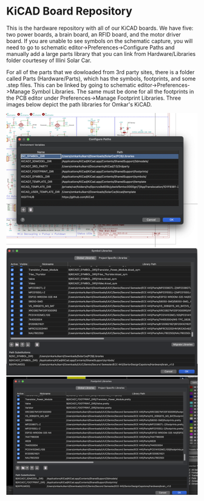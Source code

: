 # KiCAD Board Repository

This is the hardware repository with all of our KiCAD boards. We have five: two power boards, a brain board, an RFID board, and the motor driver board. If you are unable to see symbols on the schematic capture, you will need to go to schematic editor->Preferences->Configure Paths and manually add a large parts library that you can link from Hardware/Libraries folder courtesey of Illini Solar Car.

For all of the parts that we dowloaded from 3rd party sites, there is a folder called Parts (Hardware/Parts), which has the symbols, footprints, and some .step files. This can be linked by going to schematic editor->Preferences->Manage Symbol Libraries. The same must be done for all the footprints in the PCB editor under Preferences->Manage Footprint Libraries. Three images below depict the path libraries for Omkar's KiCAD.

![Configure Path](../Images/symbol_configure_paths.png)
![Download and Link Symbols](../Images/symbol_link.png)
![Download and Link Footprints](../Images/footprint_link.png)
